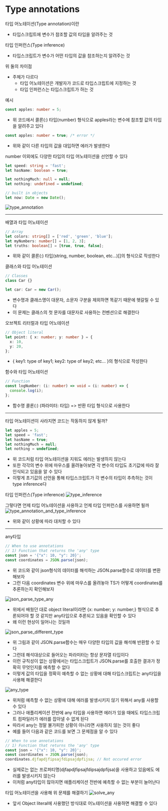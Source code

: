 # Type annotations

타입 어노테이션(Type annotation)이란

- 타입스크립트에 변수가 참조할 값의 타입을 알려주는 것

타입 인퍼런스(Type inference)

- 타입스크립트가 변수가 어떤 타입의 값을 참조하는지 알려주는 것

위 둘의 차이점

- 주체가 다르다
  - 타입 어노테이션은 개발자가 코드로 타입스크립트에 지정하는 것
  - 타입 인퍼런스는 타입스크립트가 하는 것

예시

```ts
const apples: number = 5;
```

- 위 코드에서 콜론(:) 타입(number) 형식으로 apples라는 변수에 참조할 값의 타입을 알려주고 있다

```ts
const apples: number = true; /* error */
```

- 위와 같이 다른 타입의 값을 대입하면 에러가 발생한다

number 이외에도 다양한 타입의 타입 어노테이션을 선언할 수 있다

```ts
let speed: string = 'fast';
let hasName: boolean = true;

let nothingMuch: null = null;
let nothing: undefined = undefined;

// built in objects
let now: Date = new Date();
```

![type_annotation](../img/type-annotation.png)

---

배열과 타입 어노테이션

```ts
// Array
let colors: string[] = ['red', 'green', 'blue'];
let myNumbers: number[] = [1, 2, 3];
let truths: boolean[] = [true, true, false];
```

- 위와 같이 콜론(:) 타입(string, number, boolean, etc...)[]의 형식으로 작성한다

클래스와 타입 어노테이션

```ts
// Classes
class Car {}

let car: Car = new Car();
```

- 변수명과 클래스명이 대문자, 소문자 구분을 제외하면 똑같기 때문에 헷갈릴 수 있다
- 이 문제는 클래스의 첫 문자를 대문자로 사용하는 컨벤션으로 해결한다

오브젝트 리터럴과 타입 어노테이션

```ts
// Object literal
let point: { x: number; y: number } = {
  x: 10,
  y: 20,
};
```

- { key1: type of key1; key2: type of key2; etc... }의 형식으로 작성한다

함수와 타입 어노테이션

```ts
// Function
const logNumber: (i: number) => void = (i: number) => {
  console.log(i);
};
```

- 함수명 콜론(:) (파라미터: 타입) => 반환 타입 형식으로 사용한다

---

타입 어노테이션이 사라지면 코드는 작동하지 않게 될까?

```ts
let apples = 5;
let speed = 'fast';
let hasName = true;
let nothingMuch = null;
let nothing = undefined;
```

- 위 코드처럼 타입 어노테이션을 지워도 에러는 발생하지 않는다
- 또한 각각의 변수 위에 마우스를 올려놓아보면 각 변수의 타입도 초기값에 따라 잘 인식되고 있음을 알 수 있다
- 이렇게 초기값의 선언을 통해 타입스크립트가 각 변수의 타입이 추측하는 것이 type inference다

타입 인퍼런스(Type inference)
![type_inference](../img/type-inference.png)

그렇다면 언제 타입 어노테이션을 사용하고 언제 타입 인퍼런스를 사용하면 될까
![type_annotation_and_type_inference](../img/annotation_and_inference.png)

- 위와 같이 상황에 따라 대처할 수 있다

---

any타입

```ts
// When to use annotations
// 1) Function that returns the 'any' type
const json = '{"x": 10, "y": 20}';
const coordinates = JSON.parse(json);
```

- 위 코드와 같이 json형식의 데이터를 해석하는 JSON.parse함수로 데이터를 변환해보자
- 그런 다음 coordinates 변수 위에 마우스를 올려놓아 TS가 어떻게 coordinates를 추론하는지 확인해보자

![json_parse_type_any](../img/json_parse_any.png)

- 위에서 배웠던 대로 object literal이라면 {x: number; y: number;} 형식으로 추론되어야 할 것 같지만 any타입으로 추론되고 있음을 확인할 수 있다
- 왜 이런 현상이 일어나는 것일까

![json_parse_different_type](../img/json_parse_differnt_type.png)

- 위 그림과 같이 JSON.parse함수는 매우 다양한 타입의 값을 해석해 반환할 수 있다
- 그런데 해석대상으로 들어오는 파라미터는 항상 문자열 타입이다
- 이런 규칙성이 없는 상황에서는 타입스크립트가 JSON.parse를 호출한 결과가 정확히 무엇인지를 예측할 수 없다
- 이렇게 값의 타입을 정확히 예측할 수 없는 상황에 대해 타입스크립트는 any타입을 사용해 해결한다

![any_type](../img/any_type.png)

- 위처럼 예측할 수 없는 상황에 대해 에러를 발생시키지 않기 위해서 any를 사용할 수 있다
- 그러나 애플리케이션 전반에 any 타입을 사용하면 에러가 있을 때에도 타입스크립트 컴파일러가 에러를 잡아낼 수 없게 된다
- 따라서 any는 정말 불가피한 상황이 아니라면 사용하지 않는 것이 좋다
- 예를 들어 다음과 같은 코드를 보면 그 문제점을 알 수 있다

```ts
// When to use annotations
// 1) Function that returns the 'any' type
const json = '{"x": 10, "y": 20}';
const coordinates = JSON.parse(json);
coordinates.djfapdjfipsajfdipsajdpfijsa; // Not occured error
```

- 실제로는 없는 프로퍼티명(djfapdjfipsajfdipsajdpfijsa)을 사용하고 있음에도 에러를 발생시키지 않는다
- 이처럼 any타입이 많아지면 애플리케이션 전반에 예측할 수 없는 부분이 늘어난다

타입 어노테이션을 사용해 위 문제를 해결하기
![solve_any](../img/sovle_any_using_annotation.png)

- 앞서 Object literal에 사용했던 방식대로 어노테이션을 사용하면 해결할 수 있다
